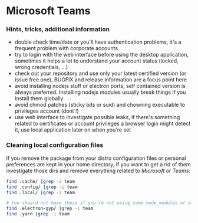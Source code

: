 # Microsoft Teams
### Hints, tricks, additional information
- double check time/date or you'll have authentication problems, it's a frequent problem with corporate accounts
- try to login with the web interface before using the desktop application, sometimes it helps a lot to understand your account status (locked, wrong credentials,
...)
- check out your repository and use only your latest certified version (or issue free one), BUGFIX and release information are a focus point here
- avoid installing nodejs stuff or electron ports, self contained version is always preferred. Installing nodejs modules usually break things if you install
them globally
- avoid chmod patches (sticky bits or suid) and chowning executable to privileges account (dont !)
- use web interface to investigate possible leaks, if there's something related to certificates or account privileges a browser login might detect it, use local
application later on when you're set

### Cleaning local configuration files
If you remove the package from your distro configuration files or personal preferences are kept in your home directory, if you want to get a rid of them
investigate those dirs and remove everything related to _Microsoft_ or _Teams_:
```sh
find .cache/ |grep -i team
find .config/ |grep -i team
find .local/ |grep -i team

# You should not have these if you're not using some node_modules or electron dependent stuff...
find .electron-gyp/ |grep -i team
find .yarn |grep -i team
```

